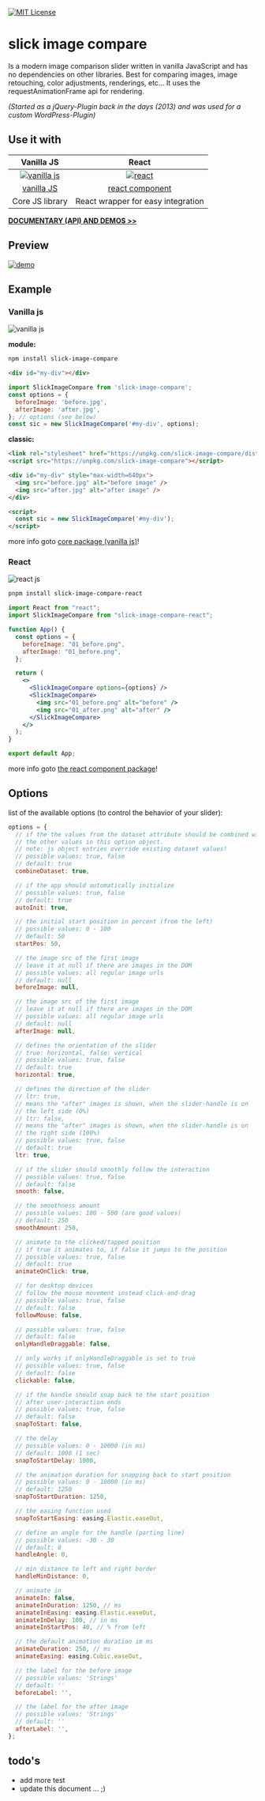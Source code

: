 <!-- PROJECT SHIELDS -->
[![MIT License][license-shield]][license-url]

# slick image compare
Is a modern image comparison slider written in vanilla JavaScript and has no dependencies on other libraries. Best for comparing images, image retouching, color adjustments, renderings, etc... It uses the requestAnimationFrame api for rendering.

_(Started as a jQuery-Plugin back in the days (2013) and was used for a custom WordPress-Plugin)_

## Use it with

|                 Vanilla JS                  |               React                |
| :-----------------------------------------: | :--------------------------------: |
| [![vanilla js][logo-vanilla]][link-vanilla] | [![react][logo-react]][link-react] |
|         [vanilla JS][link-vanilla]          |   [react component][link-react]    |
| Core JS library | React wrapper for easy integration|

**[DOCUMENTARY (API) AND DEMOS >>](https://lemon3.github.io/slick-image-compare/)**

## Preview
[![demo](https://raw.githubusercontent.com/lemon3/slick-image-compare/main/_assets/image-compare.gif)](https://lemon3.github.io/slick-image-compare/)

## Example
### Vanilla js
![vanilla js][logo-vanilla]

**module:**
```Bash
npm install slick-image-compare
```

```html
<div id="my-div"></div>
```

```js
import SlickImageCompare from 'slick-image-compare';
const options = {
  beforeImage: 'before.jpg',
  afterImage: 'after.jpg',
}; // options (see below)
const sic = new SlickImageCompare('#my-div', options);
```

**classic:**
```html
<link rel="stylesheet" href="https://unpkg.com/slick-image-compare/dist/style.css">
<script src="https://unpkg.com/slick-image-compare"></script>

<div id="my-div" style="max-width=640px">
  <img src="before.jpg" alt="before image" />
  <img src="after.jpg" alt="after image" />
</div>

<script>
  const sic = new SlickImageCompare('#my-div');
</script>
```

more info goto [core package (vanilla js)][link-vanilla]!

### React
![react js][logo-react]

```Bash
pnpm install slick-image-compare-react
```

```jsx
import React from "react";
import SlickImageCompare from "slick-image-compare-react";

function App() {
  const options = {
    beforeImage: "01_before.png",
    afterImage: "01_before.png",
  };

  return (
    <>
      <SlickImageCompare options={options} />
      <SlickImageCompare>
        <img src="01_before.png" alt="before" />
        <img src="01_after.png" alt="after" />
      </SlickImageCompare>
    </>
  );
}

export default App;
```

more info goto [the react component package][link-react]!

## Options
list of the available options (to control the behavior of your slider):

```js
options = {
  // if the the values from the dataset attribute should be combined with
  // the other values in this option object.
  // note: js object entries override existing dataset values!
  // possible values: true, false
  // default: true
  combineDataset: true,

  // if the app should automatically initialize
  // possible values: true, false
  // default: true
  autoInit: true,

  // the initial start position in percent (from the left)
  // possible values: 0 - 100
  // default: 50
  startPos: 50,

  // the image src of the first image
  // leave it at null if there are images in the DOM
  // possible values: all regular image urls
  // default: null
  beforeImage: null,

  // the image src of the first image
  // leave it at null if there are images in the DOM
  // possible values: all regular image urls
  // default: null
  afterImage: null,

  // defines the orientation of the slider
  // true: horizontal, false: vertical
  // possible values: true, false
  // default: true
  horizontal: true,

  // defines the direction of the slider
  // ltr: true,
  // means the "after" images is shown, when the slider-handle is on
  // the left side (0%)
  // ltr: false,
  // means the "after" images is shown, when the slider-handle is on
  // the right side (100%)
  // possible values: true, false
  // default: true
  ltr: true,

  // if the slider should smoothly follow the interaction
  // possible values: true, false
  // default: false
  smooth: false,

  // the smoothness amount
  // possible values: 100 - 500 (are good values)
  // default: 250
  smoothAmount: 250,

  // animate to the clicked/tapped position
  // if true it animates to, if false it jumps to the position
  // possible values: true, false
  // default: true
  animateOnClick: true,

  // for desktop devices
  // follow the mouse movement instead click-and-drag
  // possible values: true, false
  // default: false
  followMouse: false,

  // possible values: true, false
  // default: false
  onlyHandleDraggable: false,

  // only works if onlyHandleDraggable is set to true
  // possible values: true, false
  // default: false
  clickable: false,

  // if the handle should snap back to the start position
  // after user-interaction ends
  // possible values: true, false
  // default: false
  snapToStart: false,

  // the delay
  // possible values: 0 - 10000 (in ms)
  // default: 1000 (1 sec)
  snapToStartDelay: 1000,

  // the animation duration for snapping back to start position
  // possible values: 0 - 10000 (in ms)
  // default: 1250
  snapToStartDuration: 1250,

  // the easing function used
  snapToStartEasing: easing.Elastic.easeOut,

  // define an angle for the handle (parting line)
  // possible values: -30 - 30
  // default: 0
  handleAngle: 0,

  // min distance to left and right border
  handleMinDistance: 0,

  // animate in
  animateIn: false,
  animateInDuration: 1250, // ms
  animateInEasing: easing.Elastic.easeOut,
  animateInDelay: 100, // in ms
  animateInStartPos: 40, // % from left

  // the default animation duration im ms
  animateDuration: 250, // ms
  animateEasing: easing.Cubic.easeOut,

  // the label for the before image
  // possible values: 'Strings'
  // default: ''
  beforeLabel: '',

  // the label for the after image
  // possible values: 'Strings'
  // default: ''
  afterLabel: '',
};
```

## todo's
- add more test
- update this document ... ;)

<!-- MARKDOWN LINKS & IMAGES -->
[license-shield]: https://img.shields.io/github/license/lemon3/slick-image-compare?style=for-the-badge
[license-url]: https://github.com/lemon3/slick-image-compare/blob/main/LICENSE

[logo-vanilla]: ./_assets/vanilla-js.svg
[logo-react]: ./_assets/react.svg

[link-vanilla]: https://github.com/lemon3/slick-image-compare/tree/main/packages/core
[link-react]: https://github.com/lemon3/slick-image-compare/tree/main/packages/react
